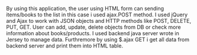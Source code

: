 By using this application, the user using HTML form can sending items/books to the list in this case i used ajax.POST method.
I used jQuery and Ajax to work with JSON objects and HTTP methods like POST, DELETE, PUT, GET. User can add, update, delete objects from DB or check more information about books/products. I used backend java server wrote in Jersey to manage data. Furthremore by using $.ajax GET i get all data from backend server and print them into HTML table. 
